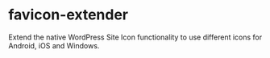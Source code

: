# favicon-extender

Extend the native WordPress Site Icon functionality to use different icons for Android, iOS and Windows.